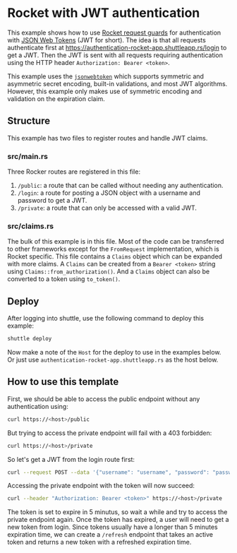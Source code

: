# Rocket with JWT authentication

This example shows how to use [Rocket request guards](https://rocket.rs/v0.5-rc/guide/requests/#request-guards) for authentication with [JSON Web Tokens](https://jwt.io/) (JWT for short).
The idea is that all requests authenticate first at <https://authentication-rocket-app.shuttleapp.rs/login> to get a JWT.
Then the JWT is sent with all requests requiring authentication using the HTTP header `Authorization: Bearer <token>`.

This example uses the [`jsonwebtoken`](https://github.com/Keats/jsonwebtoken) which supports symmetric and asymmetric secret encoding, built-in validations, and most JWT algorithms.
However, this example only makes use of symmetric encoding and validation on the expiration claim.

## Structure

This example has two files to register routes and handle JWT claims.

### src/main.rs

Three Rocker routes are registered in this file:

1. `/public`: a route that can be called without needing any authentication.
2. `/login`: a route for posting a JSON object with a username and password to get a JWT.
3. `/private`: a route that can only be accessed with a valid JWT.

### src/claims.rs

The bulk of this example is in this file. Most of the code can be transferred to other frameworks except for the `FromRequest` implementation, which is Rocket specific.
This file contains a `Claims` object which can be expanded with more claims. A `Claims` can be created from a `Bearer <token>` string using `Claims::from_authorization()`.
And a `Claims` object can also be converted to a token using `to_token()`.

## Deploy

After logging into shuttle, use the following command to deploy this example:

```sh
shuttle deploy
```

Now make a note of the `Host` for the deploy to use in the examples below. Or just use `authentication-rocket-app.shuttleapp.rs` as the host below.

## How to use this template

First, we should be able to access the public endpoint without any authentication using:

```sh
curl https://<host>/public
```

But trying to access the private endpoint will fail with a 403 forbidden:

```sh
curl https://<host>/private
```

So let's get a JWT from the login route first:

```sh
curl --request POST --data '{"username": "username", "password": "password"}' https://<host>/login
```

Accessing the private endpoint with the token will now succeed:

```sh
curl --header "Authorization: Bearer <token>" https://<host>/private
```

The token is set to expire in 5 minutus, so wait a while and try to access the private endpoint again. Once the token has expired, a user will need to get a new token from login.
Since tokens usually have a longer than 5 minutes expiration time, we can create a `/refresh` endpoint that takes an active token and returns a new token with a refreshed expiration time.
